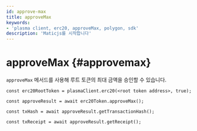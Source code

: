 ```yaml
---
id: approve-max
title: approveMax
keywords:
- 'plasma client, erc20, approveMax, polygon, sdk'
description: 'Maticjs를 시작합니다'
---
```


# approveMax {#approvemax}

`approveMax` 메서드를 사용해 루트 토큰의 최대 금액을 승인할 수 있습니다.

```
const erc20RootToken = plasmaClient.erc20(<root token address>, true);

const approveResult = await erc20Token.approveMax();

const txHash = await approveResult.getTransactionHash();

const txReceipt = await approveResult.getReceipt();

```
